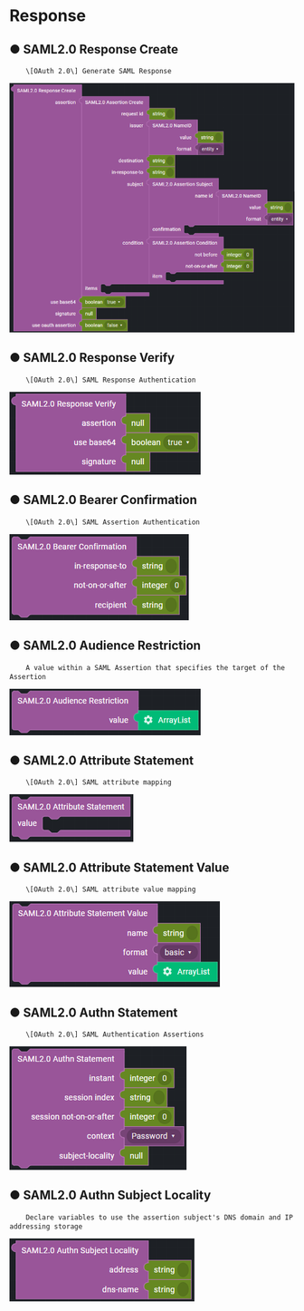 # Response

## ● SAML2.0 Response Create

        \[OAuth 2.0\] Generate SAML Response

![](../../../../../img/assets/image%20%28253%29.png)

## ● SAML2.0 Response Verify

        \[OAuth 2.0\] SAML Response Authentication

![](../../../../../img/assets/image%20%28285%29.png)

## ● SAML2.0 Bearer Confirmation

        \[OAuth 2.0\] SAML Assertion Authentication

![](../../../../../img/assets/image%20%28317%29.png)

## ● SAML2.0 Audience Restriction

        A value within a SAML Assertion that specifies the target of the Assertion

![](../../../../../img/assets/image%20%28282%29.png)

## ● SAML2.0 Attribute Statement

        \[OAuth 2.0\] SAML attribute mapping

![](../../../../../img/assets/image%20%28305%29.png)

## ● SAML2.0 Attribute Statement Value

        \[OAuth 2.0\] SAML attribute value mapping

![](../../../../../img/assets/image%20%28228%29.png)

## ● SAML2.0 Authn Statement

        \[OAuth 2.0\] SAML Authentication Assertions

![](../../../../../img/assets/image%20%28252%29.png)

## ● SAML2.0 Authn Subject Locality

        Declare variables to use the assertion subject's DNS domain and IP addressing storage

![](../../../../../img/assets/image%20%28270%29.png)
